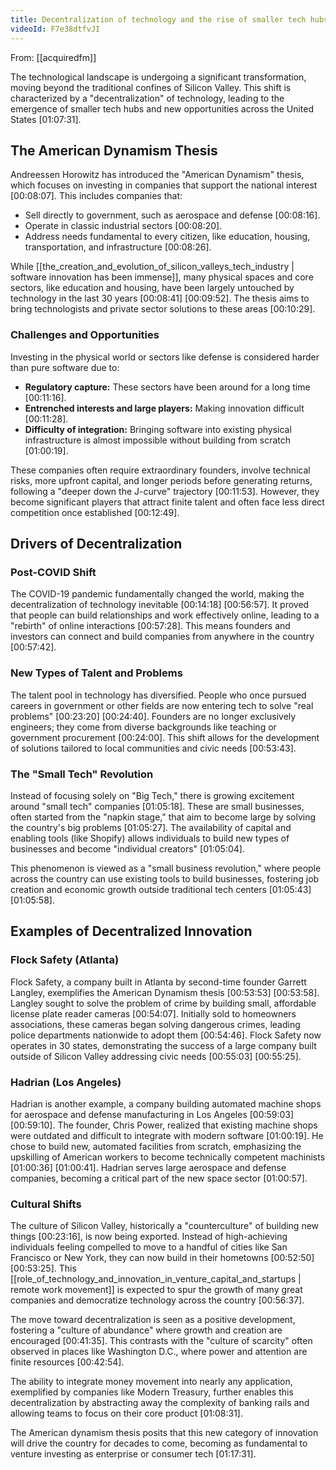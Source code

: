 ```yaml
---
title: Decentralization of technology and the rise of smaller tech hubs
videoId: F7e38dtfvJI
---
```


From: [[acquiredfm]] <br/> 

The technological landscape is undergoing a significant transformation, moving beyond the traditional confines of Silicon Valley. This shift is characterized by a "decentralization" of technology, leading to the emergence of smaller tech hubs and new opportunities across the United States <a class="yt-timestamp" data-t="01:07:31">[01:07:31]</a>.

## The American Dynamism Thesis

Andreessen Horowitz has introduced the "American Dynamism" thesis, which focuses on investing in companies that support the national interest <a class="yt-timestamp" data-t="00:08:07">[00:08:07]</a>. This includes companies that:
*   Sell directly to government, such as aerospace and defense <a class="yt-timestamp" data-t="00:08:16">[00:08:16]</a>.
*   Operate in classic industrial sectors <a class="yt-timestamp" data-t="00:08:20">[00:08:20]</a>.
*   Address needs fundamental to every citizen, like education, housing, transportation, and infrastructure <a class="yt-timestamp" data-t="00:08:26">[00:08:26]</a>.

While [[the_creation_and_evolution_of_silicon_valleys_tech_industry | software innovation has been immense]], many physical spaces and core sectors, like education and housing, have been largely untouched by technology in the last 30 years <a class="yt-timestamp" data-t="00:08:41">[00:08:41]</a> <a class="yt-timestamp" data-t="00:09:52">[00:09:52]</a>. The thesis aims to bring technologists and private sector solutions to these areas <a class="yt-timestamp" data-t="00:10:29">[00:10:29]</a>.

### Challenges and Opportunities
Investing in the physical world or sectors like defense is considered harder than pure software due to:
*   **Regulatory capture:** These sectors have been around for a long time <a class="yt-timestamp" data-t="00:11:16">[00:11:16]</a>.
*   **Entrenched interests and large players:** Making innovation difficult <a class="yt-timestamp" data-t="00:11:28">[00:11:28]</a>.
*   **Difficulty of integration:** Bringing software into existing physical infrastructure is almost impossible without building from scratch <a class="yt-timestamp" data-t="01:00:19">[01:00:19]</a>.

These companies often require extraordinary founders, involve technical risks, more upfront capital, and longer periods before generating returns, following a "deeper down the J-curve" trajectory <a class="yt-timestamp" data-t="00:11:53">[00:11:53]</a>. However, they become significant players that attract finite talent and often face less direct competition once established <a class="yt-timestamp" data-t="00:12:49">[00:12:49]</a>.

## Drivers of Decentralization

### Post-COVID Shift
The COVID-19 pandemic fundamentally changed the world, making the decentralization of technology inevitable <a class="yt-timestamp" data-t="00:14:18">[00:14:18]</a> <a class="yt-timestamp" data-t="00:56:57">[00:56:57]</a>. It proved that people can build relationships and work effectively online, leading to a "rebirth" of online interactions <a class="yt-timestamp" data-t="00:57:28">[00:57:28]</a>. This means founders and investors can connect and build companies from anywhere in the country <a class="yt-timestamp" data-t="00:57:42">[00:57:42]</a>.

### New Types of Talent and Problems
The talent pool in technology has diversified. People who once pursued careers in government or other fields are now entering tech to solve "real problems" <a class="yt-timestamp" data-t="00:23:20">[00:23:20]</a> <a class="yt-timestamp" data-t="00:24:40">[00:24:40]</a>. Founders are no longer exclusively engineers; they come from diverse backgrounds like teaching or government procurement <a class="yt-timestamp" data-t="00:24:00">[00:24:00]</a>. This shift allows for the development of solutions tailored to local communities and civic needs <a class="yt-timestamp" data-t="00:53:43">[00:53:43]</a>.

### The "Small Tech" Revolution
Instead of focusing solely on "Big Tech," there is growing excitement around "small tech" companies <a class="yt-timestamp" data-t="01:05:18">[01:05:18]</a>. These are small businesses, often started from the "napkin stage," that aim to become large by solving the country's big problems <a class="yt-timestamp" data-t="01:05:27">[01:05:27]</a>. The availability of capital and enabling tools (like Shopify) allows individuals to build new types of businesses and become "individual creators" <a class="yt-timestamp" data-t="01:05:04">[01:05:04]</a>.

This phenomenon is viewed as a "small business revolution," where people across the country can use existing tools to build businesses, fostering job creation and economic growth outside traditional tech centers <a class="yt-timestamp" data-t="01:05:43">[01:05:43]</a> <a class="yt-timestamp" data-t="01:05:58">[01:05:58]</a>.

## Examples of Decentralized Innovation

### Flock Safety (Atlanta)
Flock Safety, a company built in Atlanta by second-time founder Garrett Langley, exemplifies the American Dynamism thesis <a class="yt-timestamp" data-t="00:53:53">[00:53:53]</a> <a class="yt-timestamp" data-t="00:53:58">[00:53:58]</a>. Langley sought to solve the problem of crime by building small, affordable license plate reader cameras <a class="yt-timestamp" data-t="00:54:07">[00:54:07]</a>. Initially sold to homeowners associations, these cameras began solving dangerous crimes, leading police departments nationwide to adopt them <a class="yt-timestamp" data-t="00:54:46">[00:54:46]</a>. Flock Safety now operates in 30 states, demonstrating the success of a large company built outside of Silicon Valley addressing civic needs <a class="yt-timestamp" data-t="00:55:03">[00:55:03]</a> <a class="yt-timestamp" data-t="00:55:25">[00:55:25]</a>.

### Hadrian (Los Angeles)
Hadrian is another example, a company building automated machine shops for aerospace and defense manufacturing in Los Angeles <a class="yt-timestamp" data-t="00:59:03">[00:59:03]</a> <a class="yt-timestamp" data-t="00:59:10">[00:59:10]</a>. The founder, Chris Power, realized that existing machine shops were outdated and difficult to integrate with modern software <a class="yt-timestamp" data-t="01:00:19">[01:00:19]</a>. He chose to build new, automated facilities from scratch, emphasizing the upskilling of American workers to become technically competent machinists <a class="yt-timestamp" data-t="01:00:36">[01:00:36]</a> <a class="yt-timestamp" data-t="01:00:41">[01:00:41]</a>. Hadrian serves large aerospace and defense companies, becoming a critical part of the new space sector <a class="yt-timestamp" data-t="01:00:57">[01:00:57]</a>.

### Cultural Shifts
The culture of Silicon Valley, historically a "counterculture" of building new things <a class="yt-timestamp" data-t="00:23:16">[00:23:16]</a>, is now being exported. Instead of high-achieving individuals feeling compelled to move to a handful of cities like San Francisco or New York, they can now build in their hometowns <a class="yt-timestamp" data-t="00:52:50">[00:52:50]</a> <a class="yt-timestamp" data-t="00:53:25">[00:53:25]</a>. This [[role_of_technology_and_innovation_in_venture_capital_and_startups | remote work movement]] is expected to spur the growth of many great companies and democratize technology across the country <a class="yt-timestamp" data-t="00:56:37">[00:56:37]</a>.

The move toward decentralization is seen as a positive development, fostering a "culture of abundance" where growth and creation are encouraged <a class="yt-timestamp" data-t="00:41:35">[00:41:35]</a>. This contrasts with the "culture of scarcity" often observed in places like Washington D.C., where power and attention are finite resources <a class="yt-timestamp" data-t="00:42:54">[00:42:54]</a>.

The ability to integrate money movement into nearly any application, exemplified by companies like Modern Treasury, further enables this decentralization by abstracting away the complexity of banking rails and allowing teams to focus on their core product <a class="yt-timestamp" data-t="01:08:31">[01:08:31]</a>.

The American dynamism thesis posits that this new category of innovation will drive the country for decades to come, becoming as fundamental to venture investing as enterprise or consumer tech <a class="yt-timestamp" data-t="01:17:31">[01:17:31]</a>.